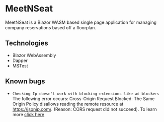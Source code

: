 # MeetNSeat
MeetNSeat is a Blazor WASM based single page application for managing company reservations based off a floorplan.
## Technologies
* Blazor WebAssembly
* Dapper
* MSTest

## Known bugs
- `Checking Ip doesn't work with blocking extensions like ad blockers`
		The following error occurs:
		Cross-Origin Request Blocked: The Same Origin Policy disallows reading the remote resource at https://jsonip.com/. (Reason: CORS request did not succeed).
		To learn more [click here](https://developer.mozilla.org/en-US/docs/Web/HTTP/CORS/Errors/CORSDidNotSucceed)
